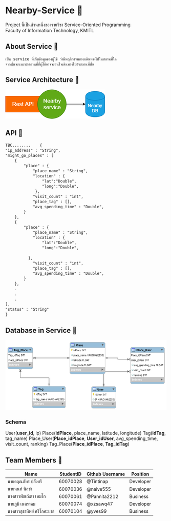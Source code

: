 # Nearby-Service :round_pushpin:
Project นี้เป็นส่วนหนึ่งของรายวิชา Service-Oriented Programming<br />
Faculty of Information Technology, KMITL

## About Service :page_facing_up:
    เป็น service ที่เก็บข้อมูลของผู้ใช้ ว่ามีพฤติกรรมชอบเดินทางไปในสถานที่ใด
    จากนั้นจะแนะนำสถานที่ที่ผู้ใช้อาจจะสนใจเดินทางไปยังสถานที่นั้น
  
## Service Architecture :hammer:
   ![architecture](img_readme/architecture.png)
   
   
## API :pencil:
    TBC........    {
    "ip_address" : "String",
    "might_go_places" : [
        {
            "place" : {
                "place_name" : "String",
                "location" : {
                    "lat":"Double",
                    "long":"Double",
                 },
                "visit_count" : "int",
                "place_tag" : [],
                "avg_spending_time" : "Double",
            }
        },
        {
            "place" : {
                "place_name" : "String",
                "location" : {
                    "lat":"Double",
                    "long":"Double",
              
              },
                "visit_count" : "int",
                "place_tag" : [],
                "avg_spending_time" : "Double",
            }
        },
        .
        .
        .
    ],
    "status" : "String"
    }
## Database in Service :file_folder:
   ![nearby_db](img_readme/nearby_db.png)
### Schema
   User(**user_id**, ip)
   Place(**idPlace**, place_name, latitude, longitude)
   Tag(**idTag**, tag_name)
   Place_User(**Place_idPlace**, **User_idUser**, avg_spending_time, visit_count, ranking)
   Tag_Place(**Place_idPlace**, **Tag_idTag**)
    
## Team Members :busts_in_silhouette:

Name | StudentID | Github Username | Position
------------ | ------------- | ------------- | -------------
นายตฤณภัทร ปลั่งศรี | 60070028 | @Tintinap | Developer
นายนนท์ นิลขำ | 60070036 | @naive555 | Developer
นางสาวพัณณิตา เหมโก | 60070061 | @Pannita2212 | Business
นายภูมิ เนตราคม | 60070074 | @xzsawq47 | Developer
นางสาวสุธาทิพย์ ศรีโกศะบาล | 60070104 | @yves99 | Business
